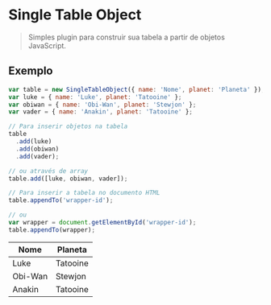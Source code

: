 # Single Table Object

> Simples plugin para construir sua tabela a partir de objetos JavaScript.

## Exemplo

```js
var table = new SingleTableObject({ name: 'Nome', planet: 'Planeta' });
var luke = { name: 'Luke', planet: 'Tatooine' };
var obiwan = { name: 'Obi-Wan', planet: 'Stewjon' };
var vader = { name: 'Anakin', planet: 'Tatooine' };

// Para inserir objetos na tabela
table
  .add(luke)
  .add(obiwan)
  .add(vader);

// ou através de array
table.add([luke, obiwan, vader]);

// Para inserir a tabela no documento HTML
table.appendTo('wrapper-id');

// ou
var wrapper = document.getElementById('wrapper-id');
table.appendTo(wrapper);
```
| Nome    | Planeta   |
| ------- | --------- |
| Luke    | Tatooine  |
| Obi-Wan | Stewjon   |
| Anakin  | Tatooine  |
